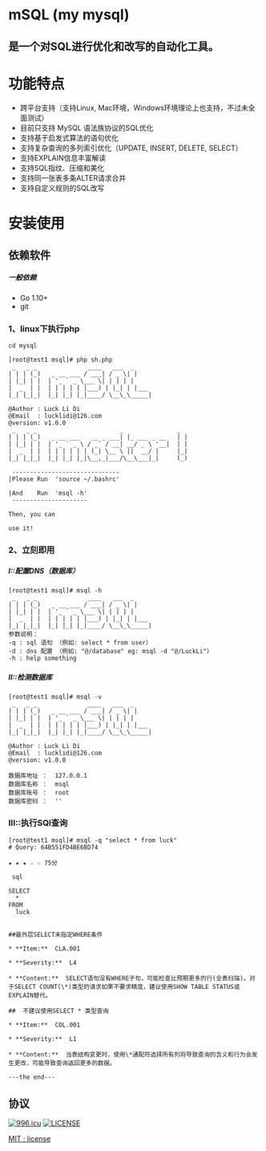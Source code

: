 #  mSQL (my mysql)

## 是一个对SQL进行优化和改写的自动化工具。

# 功能特点
* 跨平台支持（支持Linux, Mac环境，Windows环境理论上也支持，不过未全面测试）
* 目前只支持 MySQL 语法族协议的SQL优化
* 支持基于启发式算法的语句优化
* 支持复杂查询的多列索引优化（UPDATE, INSERT, DELETE, SELECT）
* 支持EXPLAIN信息丰富解读
* 支持SQL指纹、压缩和美化
* 支持同一张表多条ALTER请求合并
* 支持自定义规则的SQL改写

#  安装使用
## 依赖软件
##### 一般依赖
* Go 1.10+
* git

### 1、linux下执行php
``` linux
cd mysql

[root@test1 msql]# php sh.php 
 _   _ _              ____   ___  _     
| | | (_)   _ __ ___ / ___| / _ \| |    
| |_| | |  | '_ ` _ \___ \| | | | |    
|  _  | |  | | | | | |___) | |_| | |___ 
|_| |_|_|  |_| |_| |_|____/ \__\_\_____|

@Author : Luck Li Di
@Email  : lucklidi@126.com
@version: v1.0.0
 _   _ _                       _               _ 
| | | (_)   _ __ ___   __ _ ___| |_ ___ _ __   | |
| |_| | |  | '_ ` _ \ / _` / __| __/ _ \ '__|  | |
|  _  | |  | | | | | | (_| \__ \ ||  __/ |     |_|
|_| |_|_|  |_| |_| |_|\__,_|___/\__\___|_|     (_)

 ------------------------------
|Please Run  'source ~/.bashrc'
 
|And    Run  'msql -h'
 ---------------------
 
Then, you can

use it!

```
### 2、立刻即用
##### I::配置DNS（数据库）
```
[root@test1 msql]# msql -h
 _   _ _              ____   ___  _     
| | | (_)   _ __ ___ / ___| / _ \| |    
| |_| | |  | '_ ` _ \___ \| | | | |    
|  _  | |  | | | | | |___) | |_| | |___ 
|_| |_|_|  |_| |_| |_|____/ \__\_\_____|
参数说明：
-q : sql 语句 （例如: select * from user）
-d : dns 配置 （例如: "@/database" eg: msql -d "@/LuckLi"）
-h : help something

```
##### II::检测数据库
```
[root@test1 msql]# msql -v
 _   _ _              ____   ___  _     
| | | (_)   _ __ ___ / ___| / _ \| |    
| |_| | |  | '_ ` _ \___ \| | | | |    
|  _  | |  | | | | | |___) | |_| | |___ 
|_| |_|_|  |_| |_| |_|____/ \__\_\_____|

@Author : Luck Li Di
@Email  : lucklidi@126.com
@version: v1.0.0

数据库地址 ：  127.0.0.1
数据库名称 ：  msql
数据库账号 ：  root
数据库密码 ：  ''
```
### III::执行SQl查询
```
[root@test1 msql]# msql -q "select * from luck"
# Query: 64B551FD4BE6BD74

★ ★ ★ ☆ ☆ 75分

 sql

SELECT  
  * 
FROM  
  luck
  

##最外层SELECT未指定WHERE条件

* **Item:**  CLA.001

* **Severity:**  L4

* **Content:**  SELECT语句没有WHERE子句，可能检查比预期更多的行(全表扫描)。对于SELECT COUNT(\*)类型的请求如果不要求精度，建议使用SHOW TABLE STATUS或EXPLAIN替代。

##  不建议使用SELECT * 类型查询

* **Item:**  COL.001

* **Severity:**  L1

* **Content:**  当表结构变更时，使用\*通配符选择所有列将导致查询的含义和行为会发生更改，可能导致查询返回更多的数据。

---the end---

```

## 协议

[![996.icu](https://img.shields.io/badge/link-996.icu-red.svg)](https://996.icu)
[![LICENSE](https://img.shields.io/badge/license-Anti%20996-blue.svg)](https://github.com/996icu/996.ICU/blob/master/LICENSE)

[MIT : license](https://github.com/m-sql/msql/blob/master/LICENSE)
